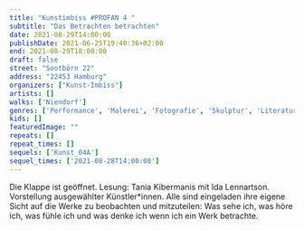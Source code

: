 ```yaml
---
title: "Kunstimbiss #PROFAN 4 "
subtitle: "Das Betrachten betrachten"
date: 2021-08-29T14:00:00
publishDate: 2021-06-25T19:40:36+02:00
end: 2021-08-29T18:00:00
draft: false
street: "Sootbörn 22"
address: "22453 Hamburg"
organizers: ["Kunst-Imbiss"]
artists: []
walks: ['Niendorf']
genres: ['Performance', 'Malerei', 'Fotografie', 'Skulptur', 'Literatur']
kids: []
featuredImage: ""
repeats: []
repeat_times: []
sequels: ['Kunst_04A']
sequel_times: ['2021-08-28T14:00:00']
---
```


Die Klappe ist geöffnet. Lesung: Tania Kibermanis mit Ida Lennartson. Vorstellung ausgewählter Künstler\*innen. Alle sind eingeladen ihre eigene Sicht auf die Werke zu beobachten und mitzuteilen: Was sehe ich, was höre ich, was fühle ich und was denke ich wenn ich ein Werk betrachte. 